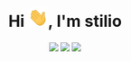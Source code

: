<div align="center">
  <h1 align="center">Hi <img width="35" src="https://github.com/1999AZZAR/1999AZZAR/blob/main/resources/img/waving.gif">, I'm stilio</h1>
  <p align="center">
  <img align="center" src="https://github-readme-stats.vercel.app/api?username=stilio&show_icons=true&include_all_commits=true&theme=onedark&hide_border=true"/>   <img align="center" src="https://github-readme-streak-stats.herokuapp.com/?user=stilio&theme=onedark&hide_border=true" />   <img align="center" src="https://github-readme-stats.vercel.app/api/top-langs/?username=stilio&layout=compact&theme=onedark&hide_border=true"/>
  </div>
